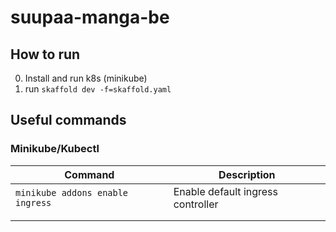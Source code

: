 # suupaa-manga-be

## How to run
 0. Install and run k8s (minikube)
 1. run `skaffold dev -f=skaffold.yaml`
 
 
 ## Useful commands
 
 ### Minikube/Kubectl
| Command | Description |
|---|---|
| `minikube addons enable ingress`  | Enable default ingress controller  |
|   |   |
|   |   |
